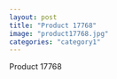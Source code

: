 ```yaml
---
layout: post
title: "Product 17768"
image: "product17768.jpg"
categories: "category1"
---
```

Product 17768
